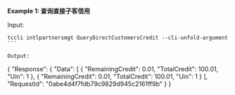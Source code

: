 **Example 1: 查询直接子客信用**



Input: 

```
tccli intlpartnersmgt QueryDirectCustomersCredit --cli-unfold-argument ```

Output: 
```
{
    "Response": {
        "Data": [
            {
                "RemainingCredit": 0.01,
                "TotalCredit": 100.01,
                "Uin": 1
            },
            {
                "RemainingCredit": 0.01,
                "TotalCredit": 100.01,
                "Uin": 1
            }
        ],
        "RequestId": "0abe4d4f7fdb79c9829d945c2161ff9b"
    }
}
```

